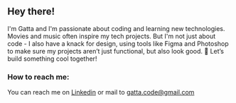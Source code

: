 ## Hey there!

I'm Gatta and I'm passionate about coding and learning new technologies. Movies and music often inspire my tech projects.
But I'm not just about code - I also have a knack for design, using tools like Figma and Photoshop to make sure my projects aren’t just functional, but also look good. 🚀 Let’s build something cool together!

### How to reach me: 

You can reach me on [Linkedin](https://www.linkedin.com/in/gatta-ba-2b98a3225/) or mail to gatta.code@gmail.com
